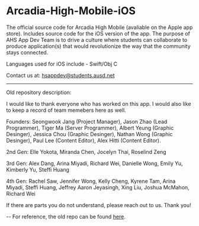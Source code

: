 # Arcadia-High-Mobile-iOS

The official source code for Arcadia High Mobile (avaliable on the Apple app store). Includes source code for the iOS version of the app. 
The purpose of AHS App Dev Team is to drive a culture where students can collaborate to produce application(s) that would revolutionize the way that the community stays connected.

Languages used for iOS include - Swift/Obj C

Contact us at: hsappdev@students.ausd.net

---
Old repository description:

I would like to thank everyone who has worked on this app. I would also like to keep a record of team memebers here as well.

Founders: Seongwook Jang (Project Manager), Jason Zhao (Lead Programmer), Tiger Ma (Server Programmer), Albert Yeung (Graphic Desinger), Jessica Chou (Graphic Desinger), Nathan Wong (Graphic Desinger), Paul Lee (Content Editor), Alex Hitti (Content Editor).

2nd Gen: Elle Yokota, Miranda Chen, Jocelyn Thai, Roselind Zeng

3rd Gen: Alex Dang, Arina Miyadi, Richard Wei, Danielle Wong, Emily Yu, Kimberly Yu, Steffi Huang

4th Gen: Rachel Saw, Jennifer Wong, Kelly Cheng, Kyrene Tam, Arina Miyadi, Steffi Huang, Jeffrey Aaron Jeyasingh, Xing Liu, Joshua McMahon, Richard Wei

If there are parts you do not understand, please reach out to us. Thank you!

--
For reference, the old repo can be found [here](https://github.com/AHSAppDevTeam/Arcadia-High-Mobile).
